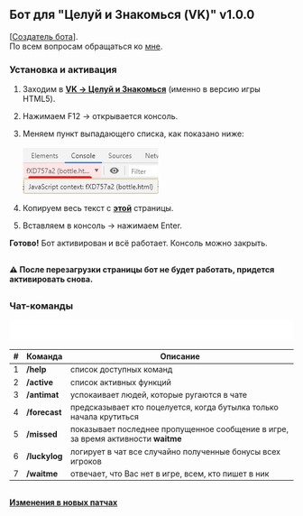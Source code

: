 ## Бот для "Целуй и Знакомься (VK)" v1.0.0
[[Создатель бота](https://vk.com/id570119284)].<br>По всем вопросам обращаться ко [мне](https://vk.com/id570119284).
### Установка и активация
1. Заходим в **[VK -> Целуй и Знакомься](https://vk.com/app3144697)** (именно в версию игры HTML5).
2. Нажимаем F12 -> открывается консоль.
3. Меняем пункт выпадающего списка, как показано ниже:<br><br>
![](/documentation/scr_console.png)

4. Копируем весь текст с **[этой](https://raw.githubusercontent.com/whyamsx/bottle.bot/main/documentation/29616a8272cd304d87b2.js)** страницы.
5. Вставляем в консоль -> нажимаем Enter.

**Готово!** Бот активирован и всё работает. Консоль можно закрыть.
##
**:warning: После перезагрузки страницы бот не будет работать, придется активировать снова.**<br>
<!-- **Приобрести права для использования можно [здесь](https://vk.com/id570119284). Без прав бот работать не будет.** -->


<!-- :warning: Бот в свободном доступе до 07.09.2020, после чего снова станет платным. -->
<!-- :warning: Стоимость: **[БЕСПЛАТНО](https://vk.com/id570119284)** - на 1 час | **[300₽](https://vk.com/id570119284)** - неделя. -->

##
### Чат-команды
![](/documentation/info-markup.svg)

| # | Команда | Описание |
| :---: | --- | --- |
| 1 | **/help** | список доступных команд |
| 2 | **/active** | список активных функций |
| 3 | **/antimat** | успокаивает людей, которые ругаются в чате |
| 4 | **/forecast** | предсказывает кто поцелуется, когда бутылка только начала крутиться |
| 5 | **/missed** | показывает последнее пропущенное сообщение в игре, за время активности **waitme** &nbsp;&nbsp; &nbsp;|
| 6 | **/luckylog** | логирует в чат все случайно полученные бонусы всех игроков |
| 7 | **/waitme** | отвечает, что Вас нет в игре, всем, кто пишет в ник |

##
#### [Изменения в новых патчах](https://github.com/whyamsx/bottle.bot/releases)
